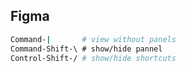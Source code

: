 Figma
-

````sh
Command-|       # view without panels
Command-Shift-\ # show/hide pannel
Control-Shift-/ # show/hide shortcuts
````
